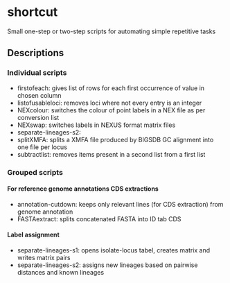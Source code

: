 # shortcut
Small one-step or two-step scripts for automating simple repetitive tasks

## Descriptions

### Individual scripts
* firstofeach: gives list of rows for each first occurrence of value in chosen column
* listofusableloci: removes loci where not every entry is an integer
* NEXcolour: switches the colour of point labels in a NEX file as per conversion list
* NEXswap: switches labels in NEXUS format matrix files 
* separate-lineages-s2: 
* splitXMFA: splits a XMFA file produced by BIGSDB GC alignment into one file per locus
* subtractlist: removes items present in a second list from a first list

### Grouped scripts

#### For reference genome annotations CDS extractions
* annotation-cutdown: keeps only relevant lines (for CDS extraction) from genome annotation
* FASTAextract: splits concatenated FASTA into ID tab CDS 

#### Label assignment
* separate-lineages-s1: opens isolate-locus tabel, creates matrix and writes matrix pairs
* separate-lineages-s2: assigns new lineages based on pairwise distances and known lineages 
